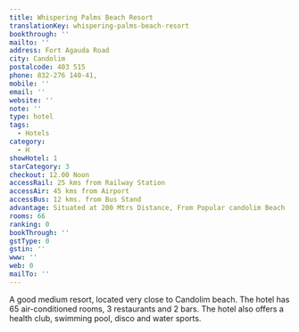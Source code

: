 ```yaml
---
title: Whispering Palms Beach Resort
translationKey: whispering-palms-beach-resort
bookthrough: ''
mailto: ''
address: Fort Agauda Road
city: Candolim
postalcode: 403 515
phone: 832-276 140-41,
mobile: ''
email: ''
website: ''
note: ''
type: hotel
tags:
  - Hotels
category:
  - H
showHotel: 1
starCategory: 3
checkout: 12.00 Noon
accessRail: 25 kms from Railway Station
accessAir: 45 kms from Airport
accessBus: 12 kms. from Bus Stand
advantage: Situated at 200 Mtrs Distance, From Popular candolim Beach
rooms: 66
ranking: 0
bookThrough: ''
gstType: 0
gstin: ''
www: ''
web: 0
mailTo: ''
---
```







A good medium resort, located very close to Candolim beach. The hotel has 65 air-conditioned rooms, 3 restaurants and 2 bars. The hotel also offers a health club, swimming pool, disco and water sports.